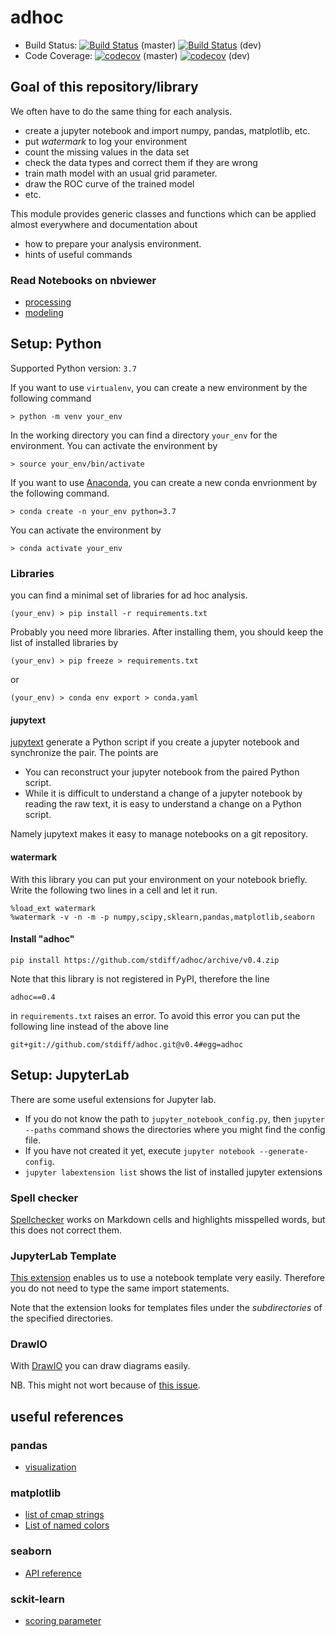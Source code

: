 # adhoc

- Build Status:
  [![Build Status](https://travis-ci.org/stdiff/adhoc.svg?branch=master)](https://travis-ci.org/stdiff/adhoc) (master)
  [![Build Status](https://travis-ci.org/stdiff/adhoc.svg?branch=dev)](https://travis-ci.org/stdiff/adhoc) (dev)
- Code Coverage:
  [![codecov](https://codecov.io/gh/stdiff/adhoc/branch/master/graph/badge.svg)](https://codecov.io/gh/stdiff/adhoc) (master)
  [![codecov](https://codecov.io/gh/stdiff/adhoc/branch/dev/graph/badge.svg)](https://codecov.io/gh/stdiff/adhoc) (dev)

## Goal of this repository/library 

We often have to do the same thing for each analysis. 

- create a jupyter notebook and import numpy, pandas, matplotlib, etc.
- put *watermark* to log your environment
- count the missing values in the data set  
- check the data types and correct them if they are wrong
- train math model with an usual grid parameter.
- draw the ROC curve of the trained model
- etc.

This module provides generic classes and functions which can be applied 
almost everywhere and documentation about 

- how to prepare your analysis environment.
- hints of useful commands

### Read Notebooks on nbviewer

- [processing](https://nbviewer.jupyter.org/github/stdiff/adhoc/blob/dev/notebooks/usage-processing.ipynb)
- [modeling](https://nbviewer.jupyter.org/github/stdiff/adhoc/blob/dev/notebooks/usage-modeling.ipynb)


## Setup: Python

Supported Python version: `3.7`

If you want to use `virtualenv`, you can create a new environment
by the following command

    > python -m venv your_env
    
In the working directory you can find a directory `your_env` for 
the environment. You can activate the environment by  

    > source your_env/bin/activate

If you want to use [Anaconda](https://www.anaconda.com/), 
you can create a new conda envrionment by the following command.

    > conda create -n your_env python=3.7
    
You can activate the environment by 

    > conda activate your_env

    
### Libraries 
     
you can find a minimal set of libraries for ad hoc analysis.
    
    (your_env) > pip install -r requirements.txt

Probably you need more libraries. After installing them, you should keep
the list of installed libraries by   

    (your_env) > pip freeze > requirements.txt
    
or

    (your_env) > conda env export > conda.yaml


#### jupytext

[jupytext](https://github.com/mwouts/jupytext) generate a Python script
if you create a jupyter notebook and synchronize the pair. The points are

- You can reconstruct your jupyter notebook from the paired Python script.
- While it is difficult to understand a change of a jupyter notebook by 
  reading the raw text, it is easy to understand a change on a Python 
  script. 
  
Namely jupytext makes it easy to manage notebooks on a git repository.


#### watermark

With this library you can put your environment on your notebook briefly.
Write the following two lines in a cell and let it run.

    %load_ext watermark
    %watermark -v -n -m -p numpy,scipy,sklearn,pandas,matplotlib,seaborn


#### Install "adhoc"

    pip install https://github.com/stdiff/adhoc/archive/v0.4.zip
    
Note that this library is not registered in PyPI, therefore the line 

    adhoc==0.4
    
in `requirements.txt` raises an error. To avoid this error you can put 
the following line instead of the above line 

    git+git://github.com/stdiff/adhoc.git@v0.4#egg=adhoc


## Setup: JupyterLab

There are some useful extensions for Jupyter lab.

- If you do not know the path to `jupyter_notebook_config.py`, then 
  `jupyter --paths` command shows the directories where you might find
  the config file.
- If you have not created it yet, execute `jupyter notebook --generate-config`.
- `jupyter labextension list` shows the list of installed jupyter extensions


### Spell checker

[Spellchecker](https://github.com/ijmbarr/jupyterlab_spellchecker) 
works on Markdown cells and highlights misspelled words, but this 
does not correct them. 


### JupyterLab Template

[This extension](https://github.com/timkpaine/jupyterlab_templates)
enables us to use a notebook template very easily. Therefore you 
do not need to type the same import statements.

Note that the extension looks for templates files under the *subdirectories*
of the specified directories. 


### DrawIO

With [DrawIO](https://github.com/QuantStack/jupyterlab-drawio) 
you can draw diagrams easily.

NB. This might not wort because of 
[this issue](https://github.com/jupyterlab/jupyterlab/issues/3506#issuecomment-586510580). 


## useful references 

### pandas

- [visualization](https://pandas.pydata.org/docs/user_guide/visualization.html)


### matplotlib

- [list of cmap strings](https://matplotlib.org/examples/color/colormaps_reference.html)
- [List of named colors](https://matplotlib.org/3.1.0/gallery/color/named_colors.html)


### seaborn 

- [API reference](http://seaborn.pydata.org/api.html)


### sckit-learn

- [scoring parameter](https://scikit-learn.org/stable/modules/model_evaluation.html#scoring-parameter)



